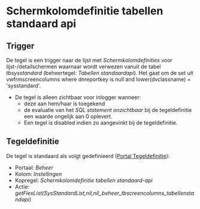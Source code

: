 # Schermkolomdefinitie tabellen standaard api

## Trigger

De tegel is een trigger naar de lijst met *Schermkolomdefinities* voor lijst-/detailschermen waarnaar wordt verwezen vanuit de tabel *tbsysstandard* (beheertegel: *Tabellen standaardapi*). Het gaat om de set uit vwfrmscreencolumns where dnreportkey is null and lower(dvclassname) = 'sysstandard'.

- De tegel is alleen zichtbaar voor inlogger wanneer:
  - deze aan hem/haar is toegekend
  - de evaluatie van het *SQL statement onzichtbaar* bij de tegeldefinitie een waarde ongelijk aan 0 oplevert.
  - Een tegel is disabled indien zo aangevinkt bij de tegeldefinitie.

## Tegeldefinitie

De tegel is standaard als volgt gedefinieerd ([Portal Tegeldefinitie](/instellen_inrichten/portaldefinitie/portal_tegel.md)):

- Portaal: *Beheer*
- Kolom: *Instellingen*
- Kopregel: *Schermkolomdefinitie tabellen standaard-api*
- Actie: *getFlexList(SysStandardList,nil,nil,,beheer_tbscreencolumns_tabellenstandapi)*

